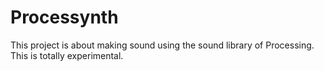 # Processynth

This project is about making sound using the sound library of Processing. This is totally experimental. 
